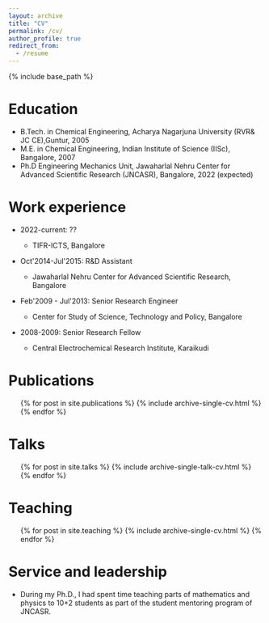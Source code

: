 ```yaml
---
layout: archive
title: "CV"
permalink: /cv/
author_profile: true
redirect_from:
  - /resume
---
```


{% include base_path %}

Education
======
* B.Tech. in Chemical Engineering, Acharya Nagarjuna University (RVR& JC CE),Guntur, 2005
* M.E. in Chemical Engineering, Indian Institute of Science (IISc), Bangalore, 2007
* Ph.D Engineering Mechanics Unit, Jawaharlal Nehru Center for Advanced Scientific Research (JNCASR), Bangalore, 2022 (expected)

Work experience
======
* 2022-current: ??
  * TIFR-ICTS, Bangalore

* Oct'2014-Jul'2015: R&D Assistant
  * Jawaharlal Nehru Center for Advanced Scientific Research, Bangalore
 
* Feb'2009 - Jul'2013: Senior Research Engineer
  * Center for Study of Science, Technology and Policy, Bangalore

* 2008-2009: Senior Research Fellow
  * Central Electrochemical Research Institute, Karaikudi


Publications
======
  <ul>{% for post in site.publications %}
    {% include archive-single-cv.html %}
  {% endfor %}</ul>
  
Talks
======
  <ul>{% for post in site.talks %}
    {% include archive-single-talk-cv.html %}
  {% endfor %}</ul>
  
Teaching
======
  <ul>{% for post in site.teaching %}
    {% include archive-single-cv.html %}
  {% endfor %}</ul>
  
Service and leadership
======
* During my Ph.D., I had spent time teaching parts of mathematics and physics to 10+2 students as part of the student mentoring program of JNCASR.
